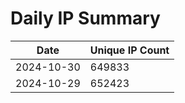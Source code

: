 # Daily IP Summary
| Date | Unique IP Count |
|----|----|
| 2024-10-30 | 649833 |
| 2024-10-29 | 652423 |